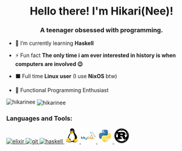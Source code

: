 <h1 align="center">Hello there! I'm Hikari(Nee)!</h1>
<h3 align="center">A teenager obsessed with programming.</h3>



- 🌱 I’m currently learning **Haskell**

- ⚡ Fun fact **The only time i am ever interested in history is when computers are involved 😉**

- ⬛ Full time **Linux user** (I use **NixOS** btw)

- 🌴 Functional Programming Enthusiast


<p align="left">
</p>

<p><img align="left" src="https://github-readme-stats.vercel.app/api/top-langs?username=hikarinee&show_icons=true&locale=en&layout=compact" alt="hikarinee" /></p>

<p>&nbsp;<img align="center" src="https://github-readme-stats.vercel.app/api?username=hikarinee&show_icons=true&locale=en" alt="hikarinee" /></p>

<h3 align="left">Languages and Tools:</h3>
<p align="left"> <a href="https://elixir-lang.org" target="_blank" rel="noreferrer"> <img src="https://www.vectorlogo.zone/logos/elixir-lang/elixir-lang-icon.svg" alt="elixir" width="40" height="40"/> </a> <a href="https://git-scm.com/" target="_blank" rel="noreferrer"> <img src="https://www.vectorlogo.zone/logos/git-scm/git-scm-icon.svg" alt="git" width="40" height="40"/> </a> <a href="https://www.haskell.org/" target="_blank" rel="noreferrer"> <img src="https://upload.wikimedia.org/wikipedia/commons/1/1c/Haskell-Logo.svg" alt="haskell" width="40" height="40"/> </a> <a href="https://www.linux.org/" target="_blank" rel="noreferrer"> <img src="https://raw.githubusercontent.com/devicons/devicon/master/icons/linux/linux-original.svg" alt="linux" width="40" height="40"/> </a> <a href="https://www.mysql.com/" target="_blank" rel="noreferrer"> <img src="https://raw.githubusercontent.com/devicons/devicon/master/icons/mysql/mysql-original-wordmark.svg" alt="mysql" width="40" height="40"/> </a> <a href="https://www.python.org" target="_blank" rel="noreferrer"> <img src="https://raw.githubusercontent.com/devicons/devicon/master/icons/python/python-original.svg" alt="python" width="40" height="40"/> </a> <a href="https://www.rust-lang.org" target="_blank" rel="noreferrer"> <img src="https://raw.githubusercontent.com/devicons/devicon/master/icons/rust/rust-plain.svg" alt="rust" width="40" height="40"/> </a> </p>

